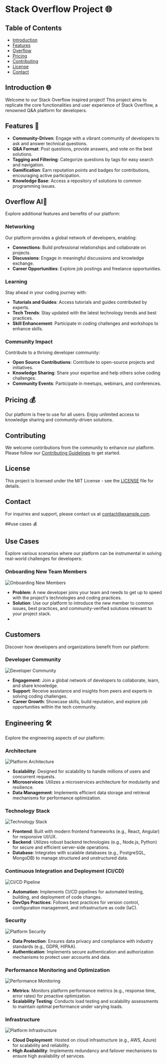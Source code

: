 # Stack Overflow Project 🌐

## Table of Contents
- [Introduction](#introduction)
- [Features](#features)
- [Overflow](#overflow)
- [Pricing](#pricing)
- [Contributing](#contributing)
- [License](#license)
- [Contact](#contact)

## Introduction 🌐

Welcome to our Stack Overflow inspired project! This project aims to replicate the core functionalities and user experience of Stack Overflow, a renowned Q&A platform for developers.

## Features 🚀

- **Community-Driven**: Engage with a vibrant community of developers to ask and answer technical questions.
- **Q&A Format**: Post questions, provide answers, and vote on the best solutions.
- **Tagging and Filtering**: Categorize questions by tags for easy search and navigation.
- **Gamification**: Earn reputation points and badges for contributions, encouraging active participation.
- **Knowledge Base**: Access a repository of solutions to common programming issues.

## Overflow AI🌊

Explore additional features and benefits of our platform:

### Networking

Our platform provides a global network of developers, enabling:

- **Connections**: Build professional relationships and collaborate on projects.
- **Discussions**: Engage in meaningful discussions and knowledge exchange.
- **Career Opportunities**: Explore job postings and freelance opportunities.

### Learning

Stay ahead in your coding journey with:

- **Tutorials and Guides**: Access tutorials and guides contributed by experts.
- **Tech Trends**: Stay updated with the latest technology trends and best practices.
- **Skill Enhancement**: Participate in coding challenges and workshops to enhance skills.

### Community Impact

Contribute to a thriving developer community:

- **Open Source Contributions**: Contribute to open-source projects and initiatives.
- **Knowledge Sharing**: Share your expertise and help others solve coding challenges.
- **Community Events**: Participate in meetups, webinars, and conferences.

## Pricing 💰

Our platform is free to use for all users. Enjoy unlimited access to knowledge sharing and community-driven solutions.

## Contributing

We welcome contributions from the community to enhance our platform. Please follow our [Contributing Guidelines](CONTRIBUTING.md) to get started.

## License

This project is licensed under the MIT License - see the [LICENSE](LICENSE) file for details.

## Contact

For inquiries and support, please contact us at [contact@example.com](mailto:contact@example.com).

##use cases 💰
## Use Cases

Explore various scenarios where our platform can be instrumental in solving real-world challenges for developers:

### Onboarding New Team Members

![Onboarding New Members](https://via.placeholder.com/800x400.png?text=Onboarding+New+Members)

- **Problem**: A new developer joins your team and needs to get up to speed with the project's technologies and coding practices.
- **Solution**: Use our platform to introduce the new member to common issues, best practices, and community-verified solutions relevant to your project stack.
- 

## Customers

Discover how developers and organizations benefit from our platform:

### Developer Community

![Developer Community](https://via.placeholder.com/800x400.png?text=Developer+Community)

- **Engagement**: Join a global network of developers to collaborate, learn, and share knowledge.
- **Support**: Receive assistance and insights from peers and experts in solving coding challenges.
- **Career Growth**: Showcase skills, build reputation, and explore job opportunities within the tech community.


## Engineering 🛠️

Explore the engineering aspects of our platform:

### Architecture

![Platform Architecture](https://via.placeholder.com/800x400.png?text=Platform+Architecture)

- **Scalability**: Designed for scalability to handle millions of users and concurrent requests.
- **Microservices**: Utilizes a microservices architecture for modularity and resilience.
- **Data Management**: Implements efficient data storage and retrieval mechanisms for performance optimization.

### Technology Stack

![Technology Stack](https://via.placeholder.com/800x400.png?text=Technology+Stack)

- **Frontend**: Built with modern frontend frameworks (e.g., React, Angular) for responsive UI/UX.
- **Backend**: Utilizes robust backend technologies (e.g., Node.js, Python) for secure and efficient server-side operations.
- **Database**: Integrates with scalable databases (e.g., PostgreSQL, MongoDB) to manage structured and unstructured data.

### Continuous Integration and Deployment (CI/CD)

![CI/CD Pipeline](https://via.placeholder.com/800x400.png?text=CI/CD+Pipeline)

- **Automation**: Implements CI/CD pipelines for automated testing, building, and deployment of code changes.
- **DevOps Practices**: Follows best practices for version control, configuration management, and infrastructure as code (IaC).

### Security

![Platform Security](https://via.placeholder.com/800x400.png?text=Platform+Security)

- **Data Protection**: Ensures data privacy and compliance with industry standards (e.g., GDPR, HIPAA).
- **Authentication**: Implements secure authentication and authorization mechanisms to protect user accounts and data.

### Performance Monitoring and Optimization

![Performance Monitoring](https://via.placeholder.com/800x400.png?text=Performance+Monitoring)

- **Metrics**: Monitors platform performance metrics (e.g., response time, error rates) for proactive optimization.
- **Scalability Testing**: Conducts load testing and scalability assessments to maintain optimal performance under varying loads.

### Infrastructure

![Platform Infrastructure](https://via.placeholder.com/800x400.png?text=Platform+Infrastructure)

- **Cloud Deployment**: Hosted on cloud infrastructure (e.g., AWS, Azure) for scalability and reliability.
- **High Availability**: Implements redundancy and failover mechanisms to ensure high availability of services.

